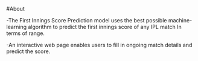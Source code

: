 #About

-The First Innings Score Prediction model uses the best possible machine-learning algorithm to predict the first innings score of any IPL match In terms of range.

-An interactive web page enables users to fill in ongoing match details and predict the score.
